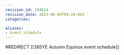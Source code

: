 ```yaml
---
revision_id: 104614
revision_date: 2023-08-09T09:24:06Z
categories:

aliases:
- Event_schedule
---
```


#REDIRECT [[385YE Autumn Equinox event schedule]]
